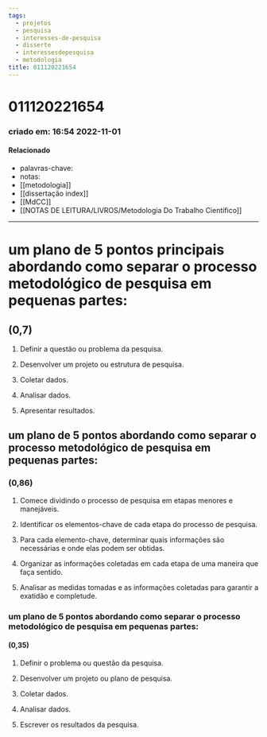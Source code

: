 ```yaml
---
tags:
  - projetos
  - pesquisa
  - interesses-de-pesquisa
  - disserte
  - interessesdepesquisa
  - metodologia
title: 011120221654
---
```

# 011120221654
### criado em: 16:54 2022-11-01

#### Relacionado
- palavras-chave: 
- notas:
- [[metodologia]]
- [[dissertação index]]
- [[MdCC]]
- [[NOTAS DE LEITURA/LIVROS/Metodologia Do Trabalho Científico]]
---
# um plano de 5 pontos principais abordando como separar o processo metodológico de pesquisa em pequenas partes:
## (0,7)
1. Definir a questão ou problema da pesquisa.

2. Desenvolver um projeto ou estrutura de pesquisa.

3. Coletar dados.

4. Analisar dados.

5. Apresentar resultados.

## um plano de 5 pontos abordando como separar o processo metodológico de pesquisa em pequenas partes:
### (0,86)
1. Comece dividindo o processo de pesquisa em etapas menores e manejáveis.

2. Identificar os elementos-chave de cada etapa do processo de pesquisa.

3. Para cada elemento-chave, determinar quais informações são necessárias e onde elas podem ser obtidas.

4. Organizar as informações coletadas em cada etapa de uma maneira que faça sentido.

5. Analisar as medidas tomadas e as informações coletadas para garantir a exatidão e completude.

### um plano de 5 pontos abordando como separar o processo metodológico de pesquisa em pequenas partes:
#### (0,35)
1. Definir o problema ou questão da pesquisa.

2. Desenvolver um projeto ou plano de pesquisa.

3. Coletar dados.

4. Analisar dados.

5. Escrever os resultados da pesquisa.


